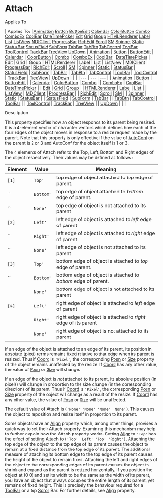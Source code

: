 




<h1 class="heading"><span class="name">Attach</span></h1>

Applies To

| Applies To: | [Animation](../a-z/animation.md) [Button](../a-z/button.md) [ButtonEdit](../a-z/buttonedit.md) [Calendar](../a-z/calendar.md) [ColorButton](../a-z/colorbutton.md) [Combo](../a-z/combo.md) [ComboEx](../a-z/comboex.md) [CoolBar](../a-z/coolbar.md) [DateTimePicker](../a-z/datetimepicker.md) [Edit](../a-z/edit.md) [Grid](../a-z/grid.md) [Group](../a-z/group.md) [HTMLRenderer](../a-z/htmlrenderer.md) [Label](../a-z/label.md) [List](../a-z/list.md) [ListView](../a-z/listview.md) [MDIClient](../a-z/mdiclient.md) [ProgressBar](../a-z/progressbar.md) [RichEdit](../a-z/richedit.md) [Scroll](../a-z/scroll.md) [SM](../a-z/sm.md) [Spinner](../a-z/spinner.md) [Static](../a-z/static.md) [StatusBar](../a-z/statusbar.md) [StatusField](../a-z/statusfield.md) [SubForm](../a-z/subform.md) [TabBar](../a-z/tabbar.md) [TabBtn](../a-z/tabbtn.md) [TabControl](../a-z/tabcontrol.md) [ToolBar](../a-z/toolbar.md) [ToolControl](../a-z/toolcontrol.md) [TrackBar](../a-z/trackbar.md) [TreeView](../a-z/treeview.md) [UpDown](../a-z/updown.md) | [Animation](../a-z/animation.md) | [Button](../a-z/button.md) | [ButtonEdit](../a-z/buttonedit.md) | [Calendar](../a-z/calendar.md) | [ColorButton](../a-z/colorbutton.md) | [Combo](../a-z/combo.md) | [ComboEx](../a-z/comboex.md) | [CoolBar](../a-z/coolbar.md) | [DateTimePicker](../a-z/datetimepicker.md) | [Edit](../a-z/edit.md) | [Grid](../a-z/grid.md) | [Group](../a-z/group.md) | [HTMLRenderer](../a-z/htmlrenderer.md) | [Label](../a-z/label.md) | [List](../a-z/list.md) | [ListView](../a-z/listview.md) | [MDIClient](../a-z/mdiclient.md) | [ProgressBar](../a-z/progressbar.md) | [RichEdit](../a-z/richedit.md) | [Scroll](../a-z/scroll.md) | [SM](../a-z/sm.md) | [Spinner](../a-z/spinner.md) | [Static](../a-z/static.md) | [StatusBar](../a-z/statusbar.md) | [StatusField](../a-z/statusfield.md) | [SubForm](../a-z/subform.md) | [TabBar](../a-z/tabbar.md) | [TabBtn](../a-z/tabbtn.md) | [TabControl](../a-z/tabcontrol.md) | [ToolBar](../a-z/toolbar.md) | [ToolControl](../a-z/toolcontrol.md) | [TrackBar](../a-z/trackbar.md) | [TreeView](../a-z/treeview.md) | [UpDown](../a-z/updown.md) |  |  |
| --- | --- | ---  |
| [Animation](../a-z/animation.md) | [Button](../a-z/button.md) | [ButtonEdit](../a-z/buttonedit.md) |
| [Calendar](../a-z/calendar.md) | [ColorButton](../a-z/colorbutton.md) | [Combo](../a-z/combo.md) |
| [ComboEx](../a-z/comboex.md) | [CoolBar](../a-z/coolbar.md) | [DateTimePicker](../a-z/datetimepicker.md) |
| [Edit](../a-z/edit.md) | [Grid](../a-z/grid.md) | [Group](../a-z/group.md) |
| [HTMLRenderer](../a-z/htmlrenderer.md) | [Label](../a-z/label.md) | [List](../a-z/list.md) |
| [ListView](../a-z/listview.md) | [MDIClient](../a-z/mdiclient.md) | [ProgressBar](../a-z/progressbar.md) |
| [RichEdit](../a-z/richedit.md) | [Scroll](../a-z/scroll.md) | [SM](../a-z/sm.md) |
| [Spinner](../a-z/spinner.md) | [Static](../a-z/static.md) | [StatusBar](../a-z/statusbar.md) |
| [StatusField](../a-z/statusfield.md) | [SubForm](../a-z/subform.md) | [TabBar](../a-z/tabbar.md) |
| [TabBtn](../a-z/tabbtn.md) | [TabControl](../a-z/tabcontrol.md) | [ToolBar](../a-z/toolbar.md) |
| [ToolControl](../a-z/toolcontrol.md) | [TrackBar](../a-z/trackbar.md) | [TreeView](../a-z/treeview.md) |
| [UpDown](../a-z/updown.md) |  |  |


Description


This property specifies how an object responds to its parent being resized. It is a 4-element vector of character vectors which defines how each of the four edges of the object moves in response to a resize request made by the parent. Note that this property is only effective if the value of [AutoConf](../a-z/autoconf.md) on the parent is 2 or 3 and [AutoConf](../a-z/autoconf.md) for the object itself is 1 or 3.




The 4 elements of Attach refer to the Top, Left, Bottom and Right edges of the object respectively. Their values may be defined as follows :

| Element | Value | Meaning |
| --- | --- | ---  |
| `[1]` | `'Top'` | top edge of object attached to *top* edge of parent. |
| `` | `'Bottom'` | top edge of object attached to *bottom* edge of parent. |
| `` | `'None'` | top edge of object is not attached to its parent |
| `[2]` | `'Left'` | left edge of object is attached to *left* edge of parent |
| `` | `'Right'` | left edge of object is attached to *right* edge of parent |
| `` | `'None'` | left edge of object is not attached to its parent |
| `[3]` | `'Top'` | bottom edge of object is attached to *top* edge of parent. |
| `` | `'Bottom'` | bottom edge of object is attached to *bottom* edge of parent. |
|  | `'None'` | bottom edge of object is not attached to its parent |
| `[4]` | `'Left'` | right edge of object is attached to *left* edge of parent |
|  | `'Right'` | right edge of object is attached to *right* edge of its parent |
|  | `'None'` | right edge of object is not attached to its parent |



If an edge of the object is attached to an edge of its parent, its position in absolute (pixel) terms remains fixed relative to that edge when its parent is resized. Thus if [Coord](../a-z/coord.md) is `'Pixel'`, the corresponding [Posn](../a-z/posn.md) or [Size](../a-z/size.md) property of the object remains unaffected by the resize. If [Coord](../a-z/coord.md) has any other value, the value of [Posn](../a-z/posn.md) or [Size](../a-z/size.md) will change.


If an edge of the object is *not* attached to its parent, its absolute position (in pixels) will change in proportion to the size change (in the corresponding direction) of its parent. Thus if [Coord](../a-z/coord.md) is `'Pixel'`, the corresponding [Posn](../a-z/posn.md) or [Size](../a-z/size.md) property of the object will change as a result of the resize. If [Coord](../a-z/coord.md) has any other value, the value of [Posn](../a-z/posn.md) or [Size](../a-z/size.md) will be unaffected.


The default value of Attach is `('None' 'None' 'None' 'None')`. This causes the object to reposition and resize itself in proportion to its parent.


Some objects have an [Align](../a-z/align.md) property which, among other things, provides a quick way to set their Attach property. Examining this mechanism may help to further explain how the Attach property works. Setting [Align](../a-z/align.md) to `'Top'` has the effect of setting Attach to `('Top' 'Left' 'Top' 'Right')`. Attaching the top edge of the object to the top edge of its parent causes the object to remain at a fixed distance from the top edge of its parent. The additional measure of attaching its bottom edge to the top edge of its parent causes the height of the object to remain fixed. Attaching the left and right edges of the object to the corresponding edges of its parent causes the object to shrink and expand as the parent is resized horizontally. If you position the object at (0 0) and set its width to be the same as the width of its parent, you have an object that always occupies the entire length of its parent, yet remains of fixed height. This is precisely the behaviour required for a [ToolBar](../a-z/toolbar.md) or a top [Scroll](../a-z/scroll.md) Bar. For further details, see [Align](../a-z/align.md) property.


